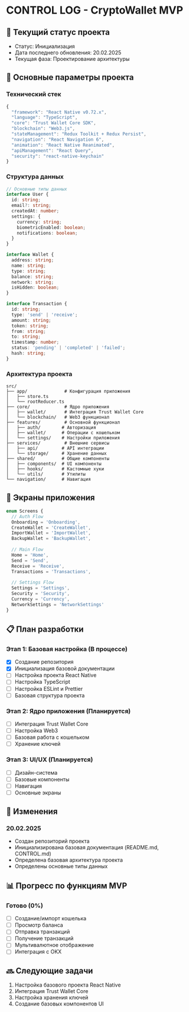 # CONTROL LOG - CryptoWallet MVP

## 🎯 Текущий статус проекта
- Статус: Инициализация
- Дата последнего обновления: 20.02.2025
- Текущая фаза: Проектирование архитектуры

## 📌 Основные параметры проекта

### Технический стек
```typescript
{
  "framework": "React Native v0.72.x",
  "language": "TypeScript",
  "core": "Trust Wallet Core SDK",
  "blockchain": "Web3.js",
  "stateManagement": "Redux Toolkit + Redux Persist",
  "navigation": "React Navigation 6",
  "animation": "React Native Reanimated",
  "apiManagement": "React Query",
  "security": "react-native-keychain"
}
```

### Структура данных

```typescript
// Основные типы данных
interface User {
  id: string;
  email?: string;
  createdAt: number;
  settings: {
    currency: string;
    biometricEnabled: boolean;
    notifications: boolean;
  }
}

interface Wallet {
  address: string;
  name: string;
  type: string;
  balance: string;
  network: string;
  isHidden: boolean;
}

interface Transaction {
  id: string;
  type: 'send' | 'receive';
  amount: string;
  token: string;
  from: string;
  to: string;
  timestamp: number;
  status: 'pending' | 'completed' | 'failed';
  hash: string;
}
```

### Архитектура проекта
```
src/
├── app/              # Конфигурация приложения
│   ├── store.ts
│   └── rootReducer.ts
├── core/             # Ядро приложения
│   ├── wallet/       # Интеграция Trust Wallet Core
│   └── blockchain/   # Web3 функционал
├── features/         # Основной функционал
│   ├── auth/        # Авторизация
│   ├── wallet/      # Операции с кошельком
│   └── settings/    # Настройки приложения
├── services/         # Внешние сервисы
│   ├── api/         # API интеграции
│   └── storage/     # Хранение данных
├── shared/          # Общие компоненты
│   ├── components/  # UI компоненты
│   ├── hooks/       # Кастомные хуки
│   └── utils/       # Утилиты
└── navigation/      # Навигация
```

## 📱 Экраны приложения

```typescript
enum Screens {
  // Auth Flow
  Onboarding = 'Onboarding',
  CreateWallet = 'CreateWallet',
  ImportWallet = 'ImportWallet',
  BackupWallet = 'BackupWallet',
  
  // Main Flow
  Home = 'Home',
  Send = 'Send',
  Receive = 'Receive',
  Transactions = 'Transactions',
  
  // Settings Flow
  Settings = 'Settings',
  Security = 'Security',
  Currency = 'Currency',
  NetworkSettings = 'NetworkSettings'
}
```

## 📋 План разработки

### Этап 1: Базовая настройка (В процессе)
- [x] Создание репозитория
- [x] Инициализация базовой документации
- [ ] Настройка проекта React Native
- [ ] Настройка TypeScript
- [ ] Настройка ESLint и Prettier
- [ ] Базовая структура проекта

### Этап 2: Ядро приложения (Планируется)
- [ ] Интеграция Trust Wallet Core
- [ ] Настройка Web3
- [ ] Базовая работа с кошельком
- [ ] Хранение ключей

### Этап 3: UI/UX (Планируется)
- [ ] Дизайн-система
- [ ] Базовые компоненты
- [ ] Навигация
- [ ] Основные экраны

## 🔄 Изменения

### 20.02.2025
- Создан репозиторий проекта
- Инициализирована базовая документация (README.md, CONTROL.md)
- Определена базовая архитектура проекта
- Определены основные типы данных

## 📊 Прогресс по функциям MVP

### Готово (0%)
- [ ] Создание/импорт кошелька
- [ ] Просмотр баланса
- [ ] Отправка транзакций
- [ ] Получение транзакций
- [ ] Мультивалютное отображение
- [ ] Интеграция с OKX

## 🔜 Следующие задачи
1. Настройка базового проекта React Native
2. Интеграция Trust Wallet Core
3. Настройка хранения ключей
4. Создание базовых компонентов UI